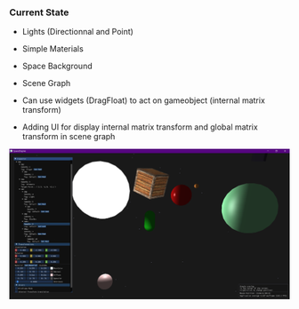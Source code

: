 ### Current State 
- Lights (Directionnal and Point)
- Simple Materials 
- Space Background 

- Scene Graph
- Can use widgets (DragFloat) to act on gameobject (internal matrix transform)
- Adding UI for display internal matrix transform and global matrix transform in scene graph


![Current Game Engine Output](data/captures/current.png)